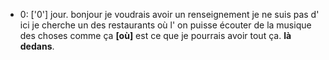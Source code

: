  * 0: ['0']
	jour.
	 bonjour je voudrais avoir un renseignement je ne suis pas d' ici je cherche un des restaurants où l' on puisse écouter de la musique des choses comme ça **[où]** est ce que je pourrais avoir tout ça.
	 **là dedans**.
	
